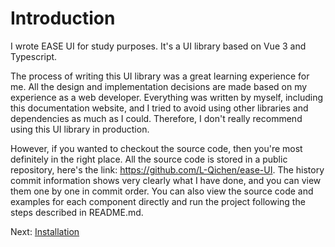 # Introduction

I wrote EASE UI for study purposes. It's a UI library based on Vue 3 and
Typescript.

The process of writing this UI library was a great learning experience for
me. All the design and implementation decisions are made based on my
experience as a web developer. Everything was written by myself, including
this documentation website, and I tried to avoid using other libraries and
dependencies as much as I could. Therefore, I don't really recommend using
this UI library in production.

However, if you wanted to checkout the source code, then you're most
definitely in the right place. All the source code is stored in a public
repository, here's the link: https://github.com/L-Qichen/ease-UI. The
history commit information shows very clearly what I have done, and you
can view them one by one in commit order. You can also view the source
code and examples for each component directly and run the project
following the steps described in README.md.

Next: [Installation]("#/doc/install")